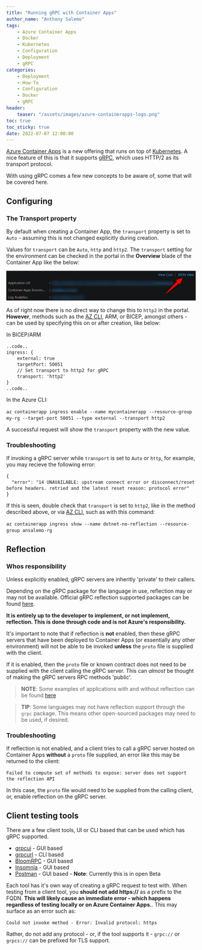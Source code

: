 ```yaml
---
title: "Running gRPC with Container Apps"
author_name: "Anthony Salemo"
tags:
    - Azure Container Apps
    - Docker
    - Kubernetes
    - Configuration
    - Deployment
    - gRPC
categories:
    - Deployment    
    - How-To
    - Configuration
    - Docker
    - gRPC
header:
    teaser: "/assets/images/azure-containerapps-logo.png" 
toc: true
toc_sticky: true
date: 2022-07-07 12:00:00
---
```


[Azure Container Apps](https://docs.microsoft.com/en-us/azure/container-apps/overview) is a new offering that runs on top of [Kubernetes](https://kubernetes.io/docs/concepts/overview/what-is-kubernetes/). A nice feature of this is that it supports [gRPC](https://grpc.io/), which uses HTTP/2 as its transport protocol.

With using gRPC comes a few new concepts to be aware of, some that will be covered here. 

## Configuring
### The Transport property
By default when creating a Container App, the `transport` property is set to `Auto` - assuming this is not changed explicitly during creation. 

Values for `transport` can be `Auto`, `http` and `http2`. The `transport` setting for the environment can be checked in the portal in the **Overview** blade of the Container App like the below:

![Overview Blade](/media/2022/07/azure-grpc-blog-1.png)

As of right now there is no direct way to change this to `http2` in the portal. **However**, methods such as the [AZ CLI](https://docs.microsoft.com/en-us/cli/azure/containerapp/ingress?view=azure-cli-latest#az-containerapp-ingress-enable), ARM, or BICEP, amongst others - can be used by specifying this on or after creation, like below:

In BICEP/ARM
```arm
..code..
ingress: {
    external: true
    targetPort: 50051
    // Set transport to http2 for gRPC
    transport: 'http2'
}
..code..
```

In the Azure CLI:

`az containerapp ingress enable --name mycontainerapp --resource-group my-rg --target-port 50051 --type external --transport http2`

A successful request will show the `transport` property with the new value.

### Troubleshooting
If invoking a gRPC server while `transport` is set to `Auto` or `http`, for example, you may recieve the following error:

```
{
  "error": "14 UNAVAILABLE: upstream connect error or disconnect/reset before headers. retried and the latest reset reason: protocol error"
}
```

If this is seen, double check that `transport` is set to `http2`, like in the method described above, or via [AZ CLI](https://docs.microsoft.com/en-us/cli/azure/containerapp/ingress?view=azure-cli-latest#az-containerapp-ingress-show), such as with this command:

`az containerapp ingress show --name dotnet-no-reflection --resource-group ansalemo-rg`

## Reflection
### Whos responsibility 
Unless explicitly enabled, gRPC servers are inheritly 'private' to their callers.

Depending on the gRPC package for the language in use, reflection may or may not be available. Official gRPC reflection supported packages can be found [here](https://github.com/grpc/grpc/blob/master/doc/server-reflection.md#known-implementations). 

**It is entirely up to the developer to implement, or not implement, reflection. This is done through code and is not Azure's responsibility.**

It's important to note that if reflection is **not** enabled, then these gRPC servers that have been deployed to Container Apps (or essentially any other environment) will not be able to be invoked **unless** the `proto` file is supplied with the client.

If it is enabled, then the `proto` file or known contract does not need to be supplied with the client calling the gRPC server. This can *almost* be thought of making the gRPC servers RPC methods 'public'. 

> **NOTE**: Some examples of applications with and without reflection can be found [here](https://github.com/azureossd/grpc-container-app-examples)

> **TIP**: Some languages may not have reflection support through the `grpc` package. This means other open-sourced packages may need to be used, if desired. 

### Troubleshooting
If reflection is not enabled, and a client tries to call a gRPC server hosted on Container Apps **without** a `proto` file supplied, an error like this may be returned to the client:

```
Failed to compute set of methods to expose: server does not support the reflection API
```

In this case, the `proto` file would need to be supplied from the calling client, or, enable reflection on the gRPC server.

## Client testing tools
There are a few client tools, UI or CLI based that can be used which has gRPC supported. 

- [grpcui](https://github.com/fullstorydev/grpcui#grpc-ui) - GUI based
- [grpcurl](https://github.com/fullstorydev/grpcurl#grpcurl) - CLI based
- [BloomRPC](https://github.com/bloomrpc/bloomrpc) - GUI based
- [Insomnia](https://docs.insomnia.rest/insomnia/grpc) - GUI based
- [Postman](https://www.postman.com/) - GUI based - **Note**: Currently this is in open Beta

Each tool has it's own way of creating a gRPC request to test with. When testing from a client tool, you **should not add https://** as a prefix to the FQDN. **This will likely cause an immediate error - which happens regardless of testing locally or on Azure Container Apps.**. This may surface as an error such as:

```
Could not invoke method - Error: Invalid protocol: https
```

Rather, do not add any protocol - or, if the tool supports it - `grpc://` or `grpcs://` can be prefixed for TLS support.





